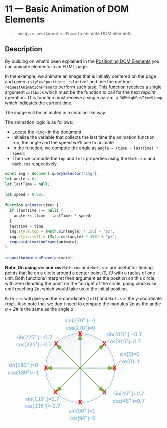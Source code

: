 # 11 &mdash; Basic Animation of DOM Elements
> using `requestAnimationFrame` to animate DOM elements

## Description

By building on what's been explained in the [Positioning DOM Elements](./10-positioning-elems/) you can animate elements in an HTML page.

In the example, we animate an image that is initially centered on the page and given a `style="position: relative"` and use the method `requestAnimationFrame` to perform such task.
This function receives a single argument `callback` which must be the function to call for the next *repaint* operation. This function must receive a single param, a `DOMHighResTimeStamp` which indicates the current time.

 The image will be animated in a circular-like way.

The animation logic is as follows:
+ Locate the `<img>` in the document.
+ initialize the variable that collects the last time the animation function run, the angle and the speed we'll use to animate
+ In the function, we compute the angle as `angle = (time - lastTime) * speed`;
+ Then we compute the `top` and `left` properties using the `Math.sin` and `Math.cos` respectively.

```javascript
const img = document.querySelector("img");
let angle = 0;
let lastTime = null;

let speed = 0.001;

function animate(time) {
  if (lastTime !== null) {
    angle += (time - lastTime) * speed;
  }
  lastTime = time;
  img.style.top = (Math.sin(angle) * 150) + "px";
  img.style.left = (Math.cos(angle) * 100) + "px";
  requestAnimationFrame(animate);
}

requestAnimationFrame(animate);
```

**Note: On using `sin` and `cos`**
`Math.cos` and `Math.sin` are useful for finding points that lie on a circle around a center point *(0, 0)* with a radius of one unit.
Both functions interpret their argument as the position on this circle, with zero denoting the point on the far right of the circle, going clockwise until reaching 2π, which would take us to the initial position.

`Math.cos` will give you the x-coordinate (`left`) and `Math.sin` the y-coordinate (`top`). Also note that we don't need to compute the modulus 2π as the andle *a + 2π* is the same as the angle *a*.

![sin and cos](./sin-cos.png)